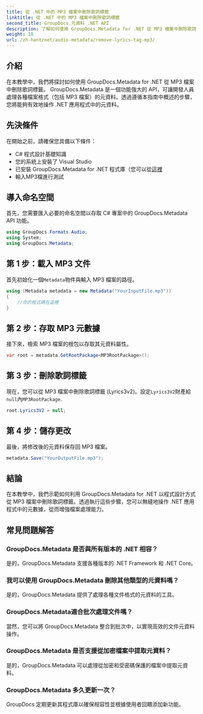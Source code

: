```yaml
---
title: 從 .NET 中的 MP3 檔案中刪除歌詞標籤
linktitle: 從 .NET 中的 MP3 檔案中刪除歌詞標籤
second_title: GroupDocs.元資料 .NET API
description: 了解如何使用 GroupDocs.Metadata for .NET 從 MP3 檔案中刪除歌詞標籤。請按照我們的逐步指南進行有效的元資料操作。
weight: 18
url: /zh-hant/net/audio-metadata/remove-lyrics-tag-mp3/
---
```

## 介紹
在本教學中，我們將探討如何使用 GroupDocs.Metadata for .NET 從 MP3 檔案中刪除歌詞標籤。 GroupDocs.Metadata 是一個功能強大的 API，可讓開發人員處理各種檔案格式（包括 MP3 檔案）的元資料。透過遵循本指南中概述的步驟，您將能夠有效地操作 .NET 應用程式中的元資料。
## 先決條件
在開始之前，請確保您具備以下條件：
- C# 程式設計基礎知識
- 您的系統上安裝了 Visual Studio
- 已安裝 GroupDocs.Metadata for .NET 程式庫（您可以從[這裡](https://releases.groupdocs.com/metadata/net/）)
- 輸入MP3檔進行測試

## 導入命名空間
首先，您需要匯入必要的命名空間以存取 C# 專案中的 GroupDocs.Metadata API 功能。
```csharp
using GroupDocs.Formats.Audio;
using System;
using GroupDocs.Metadata;
```
## 第 1 步：載入 MP3 文件
首先初始化一個`Metadata`物件與輸入 MP3 檔案的路徑。
```csharp
using (Metadata metadata = new Metadata("YourInputFile.mp3"))
{
    //你的程式碼在這裡
}
```
## 第 2 步：存取 MP3 元數據
接下來，檢索 MP3 檔案的根包以存取其元資料屬性。
```csharp
var root = metadata.GetRootPackage<MP3RootPackage>();
```
## 第 3 步：刪除歌詞標籤
現在，您可以從 MP3 檔案中刪除歌詞標籤 (Lyrics3v2)。設定`Lyrics3V2`財產給`null`內`MP3RootPackage`.
```csharp
root.Lyrics3V2 = null;
```
## 第 4 步：儲存更改
最後，將修改後的元資料保存回 MP3 檔案。
```csharp
metadata.Save("YourOutputFile.mp3");
```

## 結論
在本教學中，我們示範如何利用 GroupDocs.Metadata for .NET 以程式設計方式從 MP3 檔案中刪除歌詞標籤。透過執行這些步驟，您可以無縫地操作 .NET 應用程式中的元數據，從而增強檔案處理能力。

## 常見問題解答
### GroupDocs.Metadata 是否與所有版本的 .NET 相容？
是的，GroupDocs.Metadata 支援各種版本的 .NET Framework 和 .NET Core。
### 我可以使用 GroupDocs.Metadata 刪除其他類型的元資料嗎？
是的，GroupDocs.Metadata 提供了處理各種文件格式的元資料的工具。
### GroupDocs.Metadata適合批次處理文件嗎？
當然，您可以將 GroupDocs.Metadata 整合到批次中，以實現高效的文件元資料操作。
### GroupDocs.Metadata 是否支援從加密檔案中提取元資料？
是的，GroupDocs.Metadata 可以處理從加密和受密碼保護的檔案中提取元資料。
### GroupDocs.Metadata 多久更新一次？
GroupDocs 定期更新其程式庫以確保相容性並根據使用者回饋添加新功能。